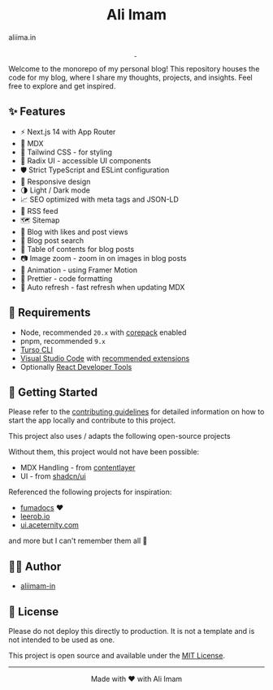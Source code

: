 <p align="center">
  <img alt="" src="[https://honghong.me/images/projects/blog/cover.png](https://github.com/aliimam-in/aliimam/blob/main/apps/web/public/project/aliimam.jpg)">
</p>

<h1 align="center">
  Ali Imam
</h1>

<p>
  aliima.in
</p>

<p align="center">
  <a aria-label="Framework" href="https://nextjs.org">
    <img alt="" src="https://img.shields.io/badge/Next.js-000000.svg?style=for-the-badge&logo=Next.js&labelColor=000">
  </a>
  <img alt="" src="https://img.shields.io/github/languages/top/aliimam-in/aliimam.in?style=for-the-badge&labelColor=000">
  <a aria-label="License" href="https://github.com/aliimam-in/aliimam.in/blob/main/LICENSE">
    <img alt="" src="https://img.shields.io/github/license/aliimam-in/aliimam.in?style=for-the-badge&labelColor=000">
  </a>
</p>

Welcome to the monorepo of my personal blog! This repository houses the code for my blog, where I share my thoughts, projects, and insights. Feel free to explore and get inspired.

## ✨ Features

- ⚡️ Next.js 14 with App Router
- 📝 MDX
- 🎨 Tailwind CSS - for styling
- 🌈 Radix UI - accessible UI components
- 🛡 Strict TypeScript and ESLint configuration
- 📱 Responsive design
- 🌗 Light / Dark mode
- 📈 SEO optimized with meta tags and JSON-LD
- 📰 RSS feed
- 🗺 Sitemap
- 📝 Blog with likes and post views
- 🔎 Blog post search
- 📖 Table of contents for blog posts
- 📷 Image zoom - zoom in on images in blog posts
- 🎨 Animation - using Framer Motion
- 💄 Prettier - code formatting
- 🤖 Auto refresh - fast refresh when updating MDX

## 🔨 Requirements

- Node, recommended `20.x` with [corepack](https://nodejs.org/api/corepack.html) enabled
- pnpm, recommended `9.x`
- [Turso CLI](https://docs.turso.tech/reference/turso-cli)
- [Visual Studio Code](https://code.visualstudio.com/) with [recommended extensions](.vscode/extensions.json)
- Optionally [React Developer Tools](https://chrome.google.com/webstore/detail/react-developer-tools/fmkadmapgofadopljbjfkapdkoienihi?hl=en)

## 👋 Getting Started

Please refer to the [contributing guidelines](./CONTRIBUTING.md) for detailed information on how to start the app locally and contribute to this project.

This project also uses / adapts the following open-source projects

Without them, this project would not have been possible:

- MDX Handling - from [contentlayer](https://github.com/contentlayerdev/contentlayer)
- UI - from [shadcn/ui](https://github.com/shadcn-ui/ui)

Referenced the following projects for inspiration:

- [fumadocs](https://fumadocs.vercel.app/) ❤️
- [leerob.io](https://leerob.io/)
- [ui.aceternity.com](https://ui.aceternity.com/)

and more but I can't remember them all 🥹

## ✍🏻 Author

- [aliimam-in](https://github.com/aliimam-in)

## 🪪 License

Please do not deploy this directly to production. It is not a template and is not intended to be used as one.

This project is open source and available under the [MIT License](LICENSE).

<hr>
<p align="center">
Made with ❤️ with Ali Imam
</p>

